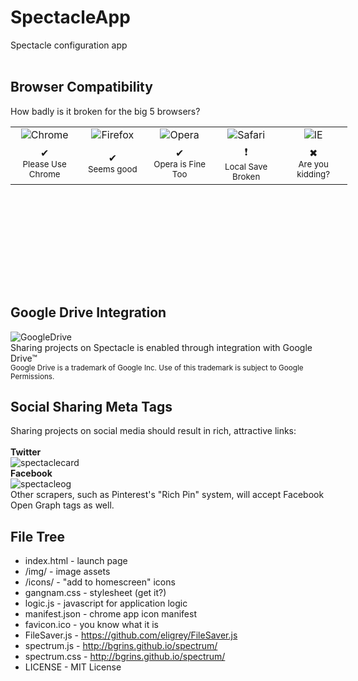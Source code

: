 # SpectacleApp
Spectacle configuration app <br/>
<br/>
<h2>Browser Compatibility</h2>
How badly is it broken for the big 5 browsers?<br/>
<table style="width: 539px; height: 223px; text-align: center;">
<tbody>
<tr>
<td style="width: 106.4px;"><img alt="Chrome" src="https://cloud.githubusercontent.com/assets/1609220/22127033/6d13ac28-de57-11e6-8b92-cc90a53a94ee.png"></td>
<td style="width: 107.2px;"><img alt="Firefox" src="https://cloud.githubusercontent.com/assets/1609220/22127030/6ac2b78e-de57-11e6-8e73-b7803c8bcce5.png"></td>
<td style="width: 108px;"><img alt="Opera" src="https://cloud.githubusercontent.com/assets/1609220/22127029/68fa0538-de57-11e6-935f-d84149a34193.png"></td>
<td style="width: 108px;"><img alt="Safari" src="https://cloud.githubusercontent.com/assets/1609220/22127028/66735210-de57-11e6-8e65-efccf6a05107.png"></td>
<td style="width: 108px;"><img alt="IE" src="https://cloud.githubusercontent.com/assets/1609220/22127022/636efad8-de57-11e6-994b-6d848b279e15.png"></td>
</tr>
<tr>
<td style="width: 106.4px;">&#10004;<br/><small>Please Use Chrome</small></td>
<td style="width: 107.2px;">&#10004;<br/><small>Seems good</small></td>
<td style="width: 108px;">&#10004;<br/><small>Opera is Fine Too</small></td>
<td style="width: 108px;">&#10071;<br/><small>Local Save Broken</small></td>
<td style="width: 108px;">&#10006;<br/><small>Are you kidding?</small></td>
</tr>
</tbody>
</table>
<!-- DivTable.com -->
<br/>
<h2>Google Drive Integration</h2>
<img alt="GoogleDrive" src="https://cloud.githubusercontent.com/assets/1609220/22617684/48c1e0a0-ea88-11e6-9693-6db3abf8d2e1.png">
<br/>
Sharing projects on Spectacle is enabled through integration with Google Drive™<br/>
<small>Google Drive is a trademark of Google Inc. Use of this trademark is subject to Google Permissions.</small>
<br/>
<h2>Social Sharing Meta Tags</h2>
Sharing projects on social media should result in rich, attractive links:<br/><br/>
<strong>Twitter</strong><br/>
<img alt="spectaclecard" src="https://cloud.githubusercontent.com/assets/1609220/22907766/0a570d90-f208-11e6-8cd2-4bdb0f095134.PNG">
<br/>
<strong>Facebook</strong><br/>
<img alt="spectacleog" src="https://cloud.githubusercontent.com/assets/1609220/22907767/0a62775c-f208-11e6-81ac-6e929c90d21f.PNG">
<br/>
Other scrapers, such as Pinterest's "Rich Pin" system, will accept Facebook Open Graph tags as well.
<br/>
<h2>File Tree</h2>

* index.html - launch page<br/>
* /img/ - image assets <br/>
* /icons/ - "add to homescreen" icons<br/>
* gangnam.css - stylesheet (get it?)<br/>
* logic.js - javascript for application logic<br/>
* manifest.json - chrome app icon manifest<br/>
* favicon.ico - you know what it is<br/>
* FileSaver.js - https://github.com/eligrey/FileSaver.js<br/>
* spectrum.js - http://bgrins.github.io/spectrum/<br/>
* spectrum.css - http://bgrins.github.io/spectrum/<br/>
* LICENSE - MIT License<br/>
<br/>
